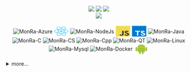 <!--Hello
<h2><img src="https://emojis.slackmojis.com/emojis/images/1531849430/4246/blob-sunglasses.gif?1531849430" width="30"/> Hi There👋 , I'm MonRá! <img src="https://media.giphy.com/media/12oufCB0MyZ1Go/giphy.gif" width="50"><img src="https://i.giphy.com/9KawrQzIwdAYg.webp" width="50"></h2>
-->

<div>
  </p>
  <div align="center">
   <a href="https://www.facebook.com/ramon.chaib" target="_blank"><img src="https://img.shields.io/badge/-Facebook-%230077B5?style=for-the-badge&logo=facebook&logoColor=white" target="_blank"></a> 
  <a href="https://www.instagram.com/monrapps/" target="_blank"><img src="https://img.shields.io/badge/-Instagram-%23E4405F?style=for-the-badge&logo=instagram&logoColor=white" target="_blank"></a>
  <a href="https://www.linkedin.com/in/ramon-chaib-27007635/" target="_blank"><img src="https://img.shields.io/badge/-LinkedIn-%230077B5?style=for-the-badge&logo=linkedin&logoColor=white" target="_blank"></a>   
</div>

<div align="center">
  <img src="https://i.giphy.com/MM0Jrc8BHKx3y.webp">
</div>
  
 <div style="display: inline_block" align="center"><br>
  <img align="center" alt="MonRa-Azure" height="30" width="40" src="https://cdn.jsdelivr.net/gh/devicons/devicon/icons/azure/azure-original.svg">
  <img align="center" alt="MonRa-React" height="30" width="40" src="https://raw.githubusercontent.com/devicons/devicon/master/icons/react/react-original.svg">
  <img align="center" alt="MonRa-NodeJs" height="30" width="40" src="https://cdn.jsdelivr.net/gh/devicons/devicon/icons/nodejs/nodejs-original.svg">
  <img align="center" alt="MonRa-Js" height="30" width="40" src="https://raw.githubusercontent.com/devicons/devicon/master/icons/javascript/javascript-original.svg">     <img align="center" alt="MonRa-Ts" height="30" width="40" src="https://raw.githubusercontent.com/devicons/devicon/master/icons/typescript/typescript-original.svg">
  <img align="center" alt="MonRa-Java" height="30" width="40" src="https://cdn.jsdelivr.net/gh/devicons/devicon/icons/java/java-original.svg">
  <img align="center" alt="MonRa-C" height="30" width="40" src="https://cdn.jsdelivr.net/gh/devicons/devicon/icons/c/c-original.svg">
  <img align="center" alt="MonRa-CS" height="30" width="40" src="https://cdn.jsdelivr.net/gh/devicons/devicon/icons/csharp/csharp-original.svg">
  <img align="center" alt="MonRa-Cpp" height="30" width="40" src="https://cdn.jsdelivr.net/gh/devicons/devicon/icons/cplusplus/cplusplus-original.svg">
  <img align="center" alt="MonRa-QT" height="30" width="40" src="https://cdn.jsdelivr.net/gh/devicons/devicon/icons/qt/qt-original.svg">
  <img align="center" alt="MonRa-Linux" height="30" width="40" src="https://cdn.jsdelivr.net/gh/devicons/devicon/icons/linux/linux-original.svg">
  <img align="center" alt="MonRa-Mysql" height="30" width="40" src="https://cdn.jsdelivr.net/gh/devicons/devicon/icons/mysql/mysql-original.svg">
  <img align="center" alt="MonRa-Docker" height="30" width="40" src="https://cdn.jsdelivr.net/gh/devicons/devicon/icons/docker/docker-original.svg">  
  <img align="center" alt="MonRa-Android" height="30" width="40" src="https://github.com/devicons/devicon/blob/master/icons/android/android-original.svg">
  
</div>
</a>

</br>
<!--
[![github activity graph](https://activity-graph.herokuapp.com/graph?username=monrapps&theme=chartreuse-dark)](https://github.com/monrapps/)
-->
<div>
<details>
      <summary>more...</summary>
      
<!--
### <img src="https://media.giphy.com/media/VgCDAzcKvsR6OM0uWg/giphy.gif" width="50"> A little more about me...  

```javascript
const monra = {
    pronouns: "He" | "Him",
    code: ["any"],
    askMeAbout: ["any"],
    technologies: {
        backEnd: {
            js: ["any"],
        },
        mobileApp: {
            native: ["Android Development"]
        },
        devOps: ["AWS", "Docker🐳", "Route53", "Nginx"],
        databases: ["mongo", "MySql", "sqlite"],
        misc: ["Firebase", "Socket.IO", "selenium", "open-cv", "php", "SuiteApp"]
    },
    architecture: ["Serverless Architecture", "Progressive web applications", "Single page applications"],
    currentFocus: "Building Robots to ease opertations",
    funFact: "There are two ways to write error-free programs; only the third one works"
};
```
-->

---
<!--START_SECTION:waka-->
![Code Time](http://img.shields.io/badge/Code%20Time-1%2C330%20hrs%2023%20mins-blue)

![Profile Views](http://img.shields.io/badge/Profile%20Views-0-blue)

![Lines of code](https://img.shields.io/badge/From%20Hello%20World%20I%27ve%20Written-5.0%20million%20lines%20of%20code-blue)

**🐱 My GitHub Data** 

> 📦 78.2 kB Used in GitHub's Storage 
 > 
> 🏆 4,580 Contributions in the Year 2025
 > 
> 🚫 Not Opted to Hire
 > 
> 📜 25 Public Repositories 
 > 
> 🔑 23 Private Repositories 
 > 
**I'm an Early 🐤** 

```text
🌞 Morning                9708 commits        ████████░░░░░░░░░░░░░░░░░   31.59 % 
🌆 Daytime                12849 commits       ██████████░░░░░░░░░░░░░░░   41.81 % 
🌃 Evening                4354 commits        ████░░░░░░░░░░░░░░░░░░░░░   14.17 % 
🌙 Night                  3822 commits        ███░░░░░░░░░░░░░░░░░░░░░░   12.44 % 
```
📅 **I'm Most Productive on Thursday** 

```text
Monday                   5599 commits        █████░░░░░░░░░░░░░░░░░░░░   18.22 % 
Tuesday                  5734 commits        █████░░░░░░░░░░░░░░░░░░░░   18.66 % 
Wednesday                5870 commits        █████░░░░░░░░░░░░░░░░░░░░   19.10 % 
Thursday                 6675 commits        █████░░░░░░░░░░░░░░░░░░░░   21.72 % 
Friday                   4284 commits        ███░░░░░░░░░░░░░░░░░░░░░░   13.94 % 
Saturday                 1462 commits        █░░░░░░░░░░░░░░░░░░░░░░░░   04.76 % 
Sunday                   1109 commits        █░░░░░░░░░░░░░░░░░░░░░░░░   03.61 % 
```


📊 **This Week I Spent My Time On** 

```text
🕑︎ Time Zone: America/Sao_Paulo

💬 Programming Languages: 
Markdown                 3 hrs 23 mins       ██████░░░░░░░░░░░░░░░░░░░   25.26 % 
Other                    3 hrs 10 mins       ██████░░░░░░░░░░░░░░░░░░░   23.67 % 
YAML                     1 hr 49 mins        ███░░░░░░░░░░░░░░░░░░░░░░   13.58 % 
JavaScript               1 hr 21 mins        ███░░░░░░░░░░░░░░░░░░░░░░   10.06 % 
Python                   1 hr 6 mins         ██░░░░░░░░░░░░░░░░░░░░░░░   08.22 % 

🔥 Editors: 
Cursor                   13 hrs 21 mins      █████████████████████████   99.49 % 
VS Code                  4 mins              ░░░░░░░░░░░░░░░░░░░░░░░░░   00.51 % 

🐱‍💻 Projects: 
nlm-gww-watcher          7 hrs 25 mins       ██████████████░░░░░░░░░░░   55.31 % 
gww-v6i                  3 hrs 46 mins       ███████░░░░░░░░░░░░░░░░░░   28.16 % 
frigate                  1 hr 26 mins        ███░░░░░░░░░░░░░░░░░░░░░░   10.73 % 
gridsafe-ota-c           15 mins             ░░░░░░░░░░░░░░░░░░░░░░░░░   01.90 % 
wlm-infra                11 mins             ░░░░░░░░░░░░░░░░░░░░░░░░░   01.44 % 

💻 Operating System: 
WSL                      13 hrs 23 mins      █████████████████████████   99.73 % 
Windows                  2 mins              ░░░░░░░░░░░░░░░░░░░░░░░░░   00.27 % 
```

**I Mostly Code in C++** 

```text
C                        17 repos            ████░░░░░░░░░░░░░░░░░░░░░   17.89 % 
Python                   14 repos            ████░░░░░░░░░░░░░░░░░░░░░   14.74 % 
JavaScript               10 repos            ███░░░░░░░░░░░░░░░░░░░░░░   10.53 % 
Shell                    6 repos             ██░░░░░░░░░░░░░░░░░░░░░░░   06.32 % 
HTML                     6 repos             ██░░░░░░░░░░░░░░░░░░░░░░░   06.32 % 
```



**Timeline**

![Lines of Code chart](https://raw.githubusercontent.com/monrapps/monrapps/master/assets/bar_graph.png)


 Last Updated on 03/10/2025 09:22:55 UTC
<!--END_SECTION:waka-->
